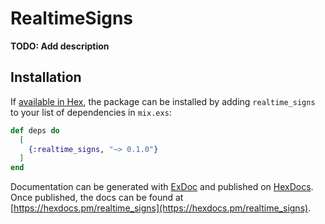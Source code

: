 # RealtimeSigns

**TODO: Add description**

## Installation

If [available in Hex](https://hex.pm/docs/publish), the package can be installed
by adding `realtime_signs` to your list of dependencies in `mix.exs`:

```elixir
def deps do
  [
    {:realtime_signs, "~> 0.1.0"}
  ]
end
```

Documentation can be generated with [ExDoc](https://github.com/elixir-lang/ex_doc)
and published on [HexDocs](https://hexdocs.pm). Once published, the docs can
be found at [https://hexdocs.pm/realtime_signs](https://hexdocs.pm/realtime_signs).

